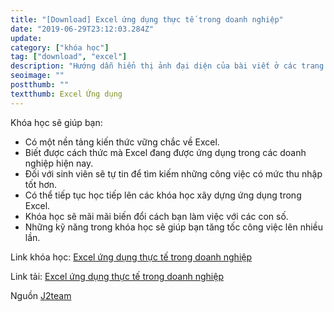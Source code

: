 ```yaml
---
title: "[Download] Excel ứng dụng thực tế trong doanh nghiệp"
date: "2019-06-29T23:12:03.284Z"
update: 
category: ["khóa học"]
tag: ["download", "excel"]
description: "Hướng dẫn hiển thị ảnh đại diện của bài viết ở các trang index"
seoimage: ""
postthumb: ""
textthumb: Excel Ứng dụng
---
```


Khóa học sẽ giúp bạn:

- Có một nền tảng kiến thức vững chắc về Excel.
- Biết được cách thức mà Excel đang được ứng dụng trong các doanh nghiệp hiện nay.
- Đối với sinh viên sẽ tự tin để tìm kiếm những công việc có mức thu nhập tốt hơn.
- Có thể tiếp tục học tiếp lên các khóa học xây dựng ứng dụng trong Excel.
- Khóa học sẽ mãi mãi biến đổi cách bạn làm việc với các con số.
- Những kỹ năng trong khóa học sẽ giúp bạn tăng tốc công việc lên nhiều lần.

Link khóa học: [Excel ứng dụng thực tế trong doanh nghiệp](https://unica.vn/excel-ung-dung-thuc-te-trong-doanh-nghiep)

Link tải: [Excel ứng dụng thực tế trong doanh nghiệp](https://www.fshare.vn/file/YYQHWUAKOH2K)

Nguồn [J2team](https://www.facebook.com/groups/j2team.community/permalink/989677261364394/)
